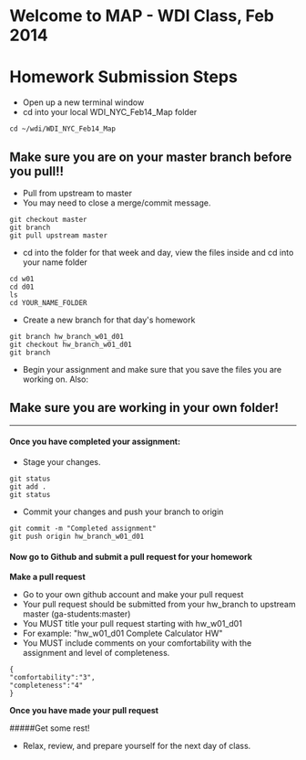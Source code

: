 # Welcome to MAP - WDI Class, Feb 2014


# Homework Submission Steps


* Open up a new terminal window
* cd into your local WDI_NYC_Feb14_Map folder

```
cd ~/wdi/WDI_NYC_Feb14_Map
```
## Make sure you are on your master branch before you pull!!

* Pull from upstream to master
* You may need to close a merge/commit message.

```
git checkout master
git branch
git pull upstream master
```
* cd into the folder for that week and day, view the files inside and cd into your name folder

```
cd w01
cd d01
ls
cd YOUR_NAME_FOLDER
```
* Create a new branch for that day's homework

 ```
 git branch hw_branch_w01_d01
 git checkout hw_branch_w01_d01
 git branch
 ```

* Begin your assignment and make sure that you save the files you are working on. Also: 

## Make sure you are working in your own folder!
---
#### Once you have completed your assignment: 
* Stage your changes.

```
git status
git add .
git status
```
* Commit your changes and push your branch to origin

```
git commit -m "Completed assignment"
git push origin hw_branch_w01_d01
```
#### Now go to Github and submit a pull request for your homework


**Make a pull request**

* Go to your own github account and make your pull request
* Your pull request should be submitted from your hw_branch to upstream master (ga-students:master)
* You MUST title your pull request starting with hw_w01_d01
* For example: "hw_w01_d01 Complete Calculator HW"
* You MUST include comments on your comfortability with the assignment and level of completeness.

```
{
"comfortability":"3",
"completeness":"4"
}
```

**Once you have made your pull request**

#####Get some rest! 
* Relax, review, and prepare yourself for the next day of class.



